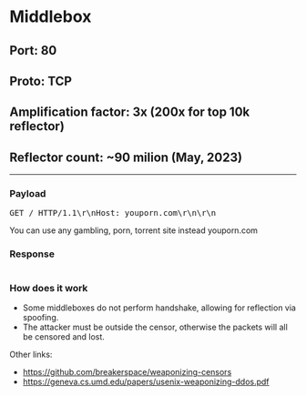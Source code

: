 # Middlebox

## Port: **80**

## Proto: **TCP**

## Amplification factor: **3x (200x for top 10k reflector)**

## Reflector count: ~90 milion (May, 2023)

---

### Payload

<pre>GET / HTTP/1.1\r\nHost: youporn.com\r\n\r\n</pre>

You can use any gambling, porn, torrent site instead youporn.com

### Response

<pre></pre>

### How does it work

- Some middleboxes do not perform handshake, allowing for reflection via spoofing.
- The attacker must be outside the censor, otherwise the packets will all be censored and lost.

Other links:

- https://github.com/breakerspace/weaponizing-censors
- https://geneva.cs.umd.edu/papers/usenix-weaponizing-ddos.pdf
